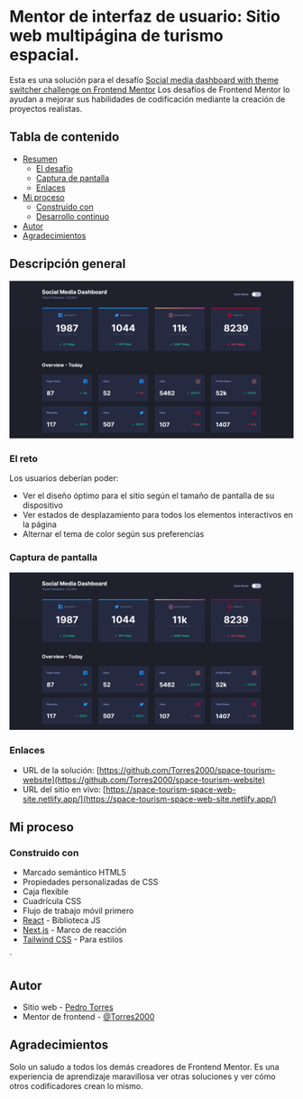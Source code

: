 # Mentor de interfaz de usuario: Sitio web multipágina de turismo espacial.

Esta es una solución para el desafío [Social media dashboard with theme switcher challenge on Frontend Mentor](https://www.frontendmentor.io/challenges/social-media-dashboard-with-theme-switcher-6oY8ozp_H) Los desafíos de Frontend Mentor lo ayudan a mejorar sus habilidades de codificación mediante la creación de proyectos realistas.

## Tabla de contenido

- [Resumen](#descripcion-general)
  - [El desafío](#el-reto)
  - [Captura de pantalla](#captura-de-pantalla)
  - [Enlaces](#enlaces)
- [Mi proceso](#mi-proceso)
  - [Construido con](#construido-con)
  - [Desarrollo continuo](#desarrollo-continuo)
- [Autor](#autor)
- [Agradecimientos](#agradecimientos)

## Descripción general

![](./public/images/capture.png)

### El reto

Los usuarios deberían poder:

- Ver el diseño óptimo para el sitio según el tamaño de pantalla de su dispositivo
- Ver estados de desplazamiento para todos los elementos interactivos en la página
- Alternar el tema de color según sus preferencias

### Captura de pantalla

![](./public/images/capture.png)

### Enlaces

- URL de la solución: [https://github.com/Torres2000/space-tourism-website](https://github.com/Torres2000/space-tourism-website)
- URL del sitio en vivo: [https://space-tourism-space-web-site.netlify.app/](https://space-tourism-space-web-site.netlify.app/)

## Mi proceso

### Construido con

- Marcado semántico HTML5
- Propiedades personalizadas de CSS
- Caja flexible
- Cuadrícula CSS
- Flujo de trabajo móvil primero
- [React](https://reactjs.org/) - Biblioteca JS
- [Next.js](https://nextjs.org/) - Marco de reacción
- [Tailwind CSS](https://tailwindcss.com/) - Para estilos

`

## Autor

- Sitio web - [Pedro Torres](https://portafoliowebdevjose.netlify.app)
- Mentor de frontend - [@Torres2000](https://www.frontendmentor.io/profile/Torres2000)

## Agradecimientos

Solo un saludo a todos los demás creadores de Frontend Mentor. Es una experiencia de aprendizaje maravillosa ver otras soluciones y ver cómo otros codificadores crean lo mismo.
